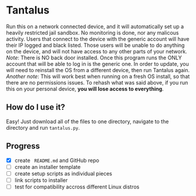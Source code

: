 # Tantalus
Run this on a network connected device, and it will automatically set up a heavily restricted jail sandbox.  No monitoring is done, nor any malicous activity.  Users that connect to the device with the generic account will have their IP logged and black listed.  Those users will be unable to do anything on the device, and will not have access to any other parts of your network.
*Note*: There is NO back door installed.  Once this program runs the ONLY account that will be able to log in is the generic one.  In order to update, you will need to reinstall the OS from a different device, then run Tantalus again.
*Another note*: This will work best when running on a fresh OS install, so that there are no permissions issues.  To rehash what was said above, if you run this on your personal device, **you will lose access to everything**.

## How do I use it?
Easy!  Just download all of the files to one directory, navigate to the directory and run `tantalus.py`.

## Progress
- [x] create ` README.md` and GitHub repo
- [ ] create an installer template
- [ ] create setup scripts as individual pieces
- [ ] link scripts to installer
- [ ] test for compatibility accross different Linux distros
